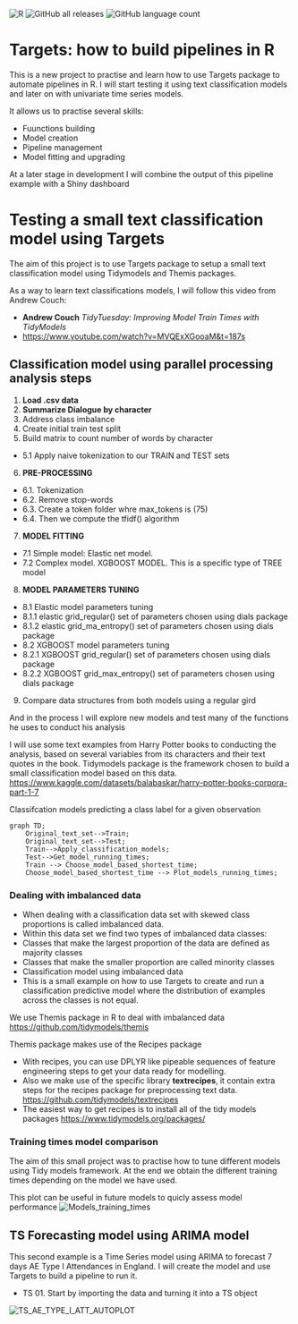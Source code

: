 ![R](https://img.shields.io/badge/r-%23276DC3.svg?style=for-the-badge&logo=r&logoColor=white)
![GitHub all releases](https://img.shields.io/github/downloads/Pablo-source/Targets_pipelines_howto/total?label=Downloads&style=flat-square)
![GitHub language count](https://img.shields.io/github/languages/count/Pablo-source/Targets_pipelines_howto)

# Targets: how to build pipelines in R

This is a new project to practise and learn how to use Targets package to automate pipelines in R. I will start testing it using text classification models and later on with univariate time series models.

It allows us to practise several skills: 

- Fuunctions building 
- Model creation
- Pipeline management
- Model fitting and upgrading  

At a later stage in development I will combine the output of this pipeline example with a Shiny dashboard

# Testing a small text classification model using Targets 

The aim of this project is to use  Targets package to setup a small text classification model using Tidymodels and Themis packages.

As a way to learn text classifications models, I will follow this video from Andrew Couch:
- **Andrew Couch** *TidyTuesday: Improving Model Train Times with TidyModels*
- https://www.youtube.com/watch?v=MVQExXGooaM&t=187s

## Classification model using parallel processing analysis steps

1. **Load .csv data**
2. **Summarize Dialogue by character**
3. Address class imbalance  
4. Create initial train test split
5. Build matrix to count number of words by character
- 5.1 Apply naive tokenization to our TRAIN and TEST sets 
6. **PRE-PROCESSING**
- 6.1. Tokenization
- 6.2. Remove stop-words
- 6.3. Create a token folder whre max_tokens is (75)
- 6.4. Then we compute the tfidf() algorithm
7. **MODEL FITTING**
- 7.1 Simple model: Elastic net model.
- 7.2 Complex model. XGBOOST MODEL. This is a specific type of TREE model
8. **MODEL PARAMETERS TUNING**
- 8.1 Elastic model parameters tuning
- 8.1.1 elastic grid_regular() set of parameters chosen using dials package  
- 8.1.2 elastic grid_ma_entropy() set of parameters chosen using dials package 
- 8.2 XGBOOST model parameters tuning 
- 8.2.1 XGBOOST grid_regular() set of parameters chosen using dials package  
- 8.2.2 XGBOOST grid_max_entropy() set of parameters chosen using dials package 
9. Compare data structures from both models using a regular gird 




And in the process I will explore new models and test many of the functions he uses to conduct his analysis

I will use some text examples from Harry Potter books to conducting the analysis, based on several variables from its characters and their text quotes in the book. Tidymodels package is the framework chosen to build a small classification model based on this data.
https://www.kaggle.com/datasets/balabaskar/harry-potter-books-corpora-part-1-7

Classifcation models predicting a class label for a given observation

```mermaid
graph TD;
    Original_text_set-->Train;
    Original_text_set-->Test;
    Train-->Apply_classification_models;
    Test-->Get_model_running_times;
    Train --> Choose_model_based_shortest_time;
    Choose_model_based_shortest_time --> Plot_models_running_times;
```

### Dealing with imbalanced data  
-	When dealing with a classification data set with skewed class proportions is called imbalanced data. 
-	Within this data set we find two types of imbalanced data classes:
-	Classes that make the largest proportion of the data are defined as majority classes
-	Classes that make the smaller proportion are called minority classes
-	Classification model using imbalanced data
-	This is a small example on how to use Targets to create and run a classification predictive model where the distribution of examples across the classes is not equal.

We use Themis package in R to deal with imbalanced data
https://github.com/tidymodels/themis

Themis package makes use of the Recipes package
-	With recipes, you can use DPLYR like pipeable sequences of feature engineering steps to get your data ready for modelling.
- Also we make use of the specific library **textrecipes**, it contain extra steps for the recipes package for preprocessing text data.
https://github.com/tidymodels/textrecipes
-	The easiest way to get recipes is to install all of the tidy models packages
https://www.tidymodels.org/packages/

### Training times model comparison

The aim of this small project was to practise how to tune different models using Tidy models framework. At the end we obtain the different training times depending on the model we have used. 

This plot can be useful in future models to quicly assess model performance
![Models_training_times](https://user-images.githubusercontent.com/76554081/212029051-096854bb-4e0a-4869-b560-5976a391c398.jpeg)

## TS Forecasting model using ARIMA model

This second example is a Time Series model using ARIMA to forecast 7 days AE Type I Attendances in England. I will create the model and use Targets to build a pipeline to run it. 

- TS 01. Start by importing the data and turning it into a TS object

![TS_AE_TYPE_I_ATT_AUTOPLOT](https://user-images.githubusercontent.com/76554081/215439850-a7a8ae35-ebb2-4488-bf3a-b83301c75b81.png)

